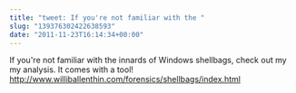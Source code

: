 ```yaml
---
title: "tweet: If you're not familiar with the "
slug: "139376302422638593"
date: "2011-11-23T16:14:34+00:00"
---
```

If you're not familiar with the innards of Windows shellbags, check out my my analysis.  It comes with a tool! http://www.williballenthin.com/forensics/shellbags/index.html